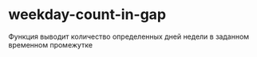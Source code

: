 # weekday-count-in-gap
Функция выводит количество определенных дней недели в заданном временном промежутке
